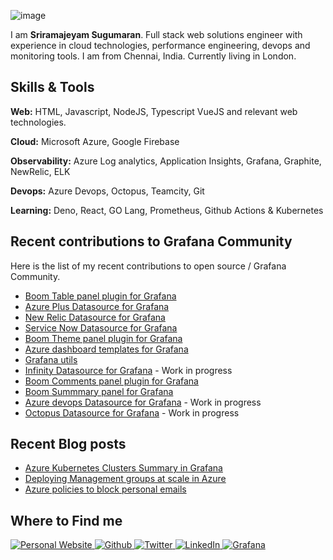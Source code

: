 ![image](https://user-images.githubusercontent.com/153843/92300443-a8688400-ef52-11ea-9fba-10b6574b68a4.png)

I am **Sriramajeyam Sugumaran**. Full stack web solutions engineer with experience in cloud technologies, performance engineering, devops and monitoring tools. I am from Chennai, India. Currently living in London.

## Skills & Tools

**Web:** HTML, Javascript, NodeJS, Typescript VueJS and relevant web technologies.

**Cloud:** Microsoft Azure, Google Firebase

**Observability:** Azure Log analytics, Application Insights, Grafana, Graphite, NewRelic, ELK

**Devops:** Azure Devops, Octopus, Teamcity, Git

**Learning:** Deno, React, GO Lang, Prometheus, Github Actions & Kubernetes

## Recent contributions to Grafana Community

Here is the list of my recent contributions to open source / Grafana Community.

- [Boom Table panel plugin for Grafana](https://github.com/yesoreyeram/yesoreyeram-boomtable-panel)
- [Azure Plus Datasource for Grafana](https://github.com/yesoreyeram/grafana-azure-datasource)
- [New Relic Datasource for Grafana](https://github.com/yesoreyeram/grafana-newrelic-datasource)
- [Service Now Datasource for Grafana](https://github.com/yesoreyeram/grafana-servicenow-datasource)
- [Boom Theme panel plugin for Grafana](https://github.com/yesoreyeram/yesoreyeram-boomtheme-panel)
- [Azure dashboard templates for Grafana](https://github.com/yesoreyeram/grafana-azure-dashboards)
- [Grafana utils](https://github.com/yesoreyeram/grafana-utils)
- [Infinity Datasource for Grafana](https://github.com/yesoreyeram/grafana-infinity-datasource) - Work in progress
- [Boom Comments panel plugin for Grafana](https://github.com/yesoreyeram/yesoreyeram-boomcomments-panel)
- [Boom Summmary panel for Grafana](https://github.com/yesoreyeram/yesoreyeram-boomsummary-panel)
- [Azure devops Datasource for Grafana](https://github.com/yesoreyeram/grafana-azure-devops-datasource) - Work in progress
- [Octopus Datasource for Grafana](https://github.com/yesoreyeram/grafana-octopus-datasource) - Work in progress

## Recent Blog posts

- [Azure Kubernetes Clusters Summary in Grafana](https://sriramajeyam.com/blog/azure-kubernetes-clusters-summary-in-grafana.html)
- [Deploying Management groups at scale in Azure](https://sriramajeyam.com/blog/azure-management-groups-at-scale-using-azure-devops.html)
- [Azure policies to block personal emails](https://sriramajeyam.com/blog/azure-policy-to-restict-action-group-emails.html)

## Where to Find me

<p>
  <a href="https://sriramajeyam.com" target="_blank">
    <img alt="Personal Website" src="https://img.shields.io/website?label=sriramajeyam.com&style=for-the-badge&url=https%3A%2F%2Fsriramajeyam.com">
  </a>
  <a href="https://github.com/yesoreyeram" target="_blank">
    <img alt="Github" src="https://img.shields.io/badge/GitHub-%2312100E.svg?&style=for-the-badge&logo=Github&logoColor=white" />
  </a>
  <a href="https://twitter.com/yesoreyeram" target="_blank">
    <img alt="Twitter" src="https://img.shields.io/badge/twitter-%231DA1F2.svg?&style=for-the-badge&logo=twitter&logoColor=white" />
  </a>
  <a href="https://www.linkedin.com/in/sriramajeyam" target="_blank">
    <img alt="LinkedIn" src="https://img.shields.io/badge/linkedin-%230077B5.svg?&style=for-the-badge&logo=linkedin&logoColor=white" />
  </a>
  <a href="https://grafana.com/orgs/yesoreyeram" target="_blank">
    <img alt="Grafana" src="https://img.shields.io/website?label=Grafana&style=for-the-badge&url=https%3A%2F%2Fgrafana.com/orgs/yesoreyeram">
  </a>
</p>
